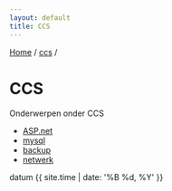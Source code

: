 ```yaml
---
layout: default
title: CCS
---
```


[Home](/RewinedDocs/) /
[ccs](/RewinedDocs/content/ccs/index) /

# CCS
Onderwerpen onder CCS
* [ASP.net](/RewinedDocs/content/ccs/asp_dotnet)
* [mysql](/RewinedDocs/content/ccs/mysql)
* [backup](/RewinedDocs/content/ccs/backupt)
* [netwerk](/RewinedDocs/content/ccs/netwerk)

datum
{{ site.time | date: '%B %d, %Y' }}

